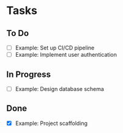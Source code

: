 # Tasks

## To Do
- [ ] Example: Set up CI/CD pipeline
- [ ] Example: Implement user authentication

## In Progress
- [ ] Example: Design database schema

## Done
- [x] Example: Project scaffolding



